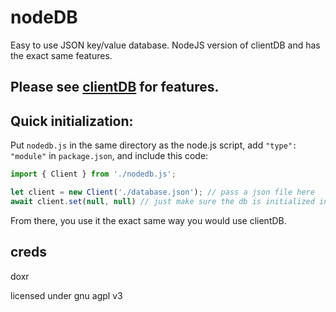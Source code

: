 # nodeDB
Easy to use JSON key/value database. NodeJS version of clientDB and has the exact same features.

## Please see [clientDB](https://github.com/DoxrGitHub/clientDB) for features.

## Quick initialization:
Put `nodedb.js` in the same directory as the node.js script, add `"type": "module"` in `package.json`, and include this code:

```js
import { Client } from './nodedb.js';

let client = new Client('./database.json'); // pass a json file here
await client.set(null, null) // just make sure the db is initialized in case its empty...
```

From there, you use it the exact same way you would use clientDB.

## creds
doxr

licensed under gnu agpl v3
